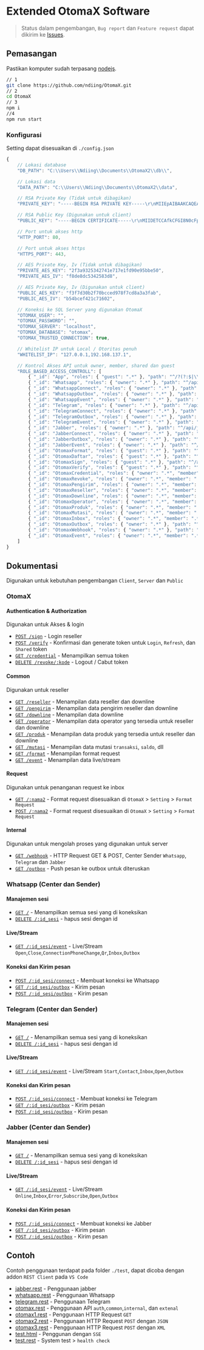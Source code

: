 # Extended OtomaX Software

> Status dalam pengembangan, `Bug report` dan `Feature request` dapat dikirim ke [Issues](https://github.com/ndiing/OtomaX/issues/new/choose).

## Pemasangan

Pastikan komputer sudah terpasang [nodejs](https://nodejs.org/en/download/).

```bash
// 1
git clone https://github.com/ndiing/OtomaX.git
// 2
cd OtomaX
// 3
npm i
//4
npm run start
```

### Konfigurasi

Setting dapat disesuaikan di `./config.json`

```js
{
    // Lokasi database
    "DB_PATH": "C:\\Users\\Ndiing\\Documents\\OtomaX2\\db\\",

    // Lokasi data
    "DATA_PATH": "C:\\Users\\Ndiing\\Documents\\OtomaX2\\data",

    // RSA Private Key (Tidak untuk dibagikan)
    "PRIVATE_KEY": "-----BEGIN RSA PRIVATE KEY-----\r\nMIIEpAIBAAKCAQEA85H0st4fHtcYUmWwsnjQCvb4ZIMDmp7i05JkXaO6xRhJsopi\r\nWyqkc72aGpnLTcwI2ZQyraidrIcRDoZmO6TCLj3q3XiZQOu/8Ww8ZJ6bodnZIbAm\r\noDoBjAEV2iv1yz/ugdKI416ww4OxwHpdjTWjNPEY2ON8MrAJbRTQM8SBOd/LWo5R\r\nJNV6nva+lETRTLauNV2dE7fv4+aarz80AxUJ+miYRbdFHvax2TI4qK6LqANmTpHn\r\ntfuUPKZLjyg7PXyhlR6dtdmb3ny0tAeEvqSX05VUO+gh5b8Tgn3U6xX0RLfsrpk4\r\n+eWYqglRXd5tabCZqG84kT1xziOOcG0EBR5kYwIDAQABAoIBAA3DJndg05NThf1J\r\n36UF7INiFwDe4jo/VgOsVt1vneL7D1b2OL5791TO1sFABVu89pcMp5xmVZpk+1K9\r\nx1MBaTNhrj6bTNV9PJgwjG0HBTYs7/bWVChjfqjhetGcAERetWRCeBeYxxYU/9sn\r\nTtfmuvUH1maS2/alObMfJPB33vFdFo/YxAdOvBI46TR9d3QdKep95dTLFb2RtgIj\r\nw7q9FKb52oZ6mgYBqEqg+yQI2ps7EsmdWGobp33nIaKHIEMebbWEVrHtqg6+J03X\r\nOmsqrTjAdHULJDEc4vdPkBSrXFz1mbszQCTvaXx1r7nQ9J8IRMvQEe3xlhCldacx\r\nslPI+akCgYEA/vtzC8UNqn8Cvv6AosP5vma86DeAYHXSpADoHCZNVQoOvYlUGIaZ\r\nhPn8qbewmNGoTHj0kt1wQcmSkxd8uhHA9dsITh+pyocPUcYSiQSawJ4JvInbP0Ds\r\n1JHp2NPBgWJe7y8FYBHlMhSZnaJBv9nZfbIWAsShyJzJFQTzXN/V7UUCgYEA9IrY\r\nW9ZcNzSOV9cerlI37Cq52T7gNU3mXWxVcWyXFEUBDYaX0aSfYlx1qSRKBRUmoKpl\r\nrV/DjhKpkGTQKN7ykwzWElD1rYCdtQ9hb22jxfcj8pI1LHXf3BDToRiLMzC/QnAX\r\nzHMPGNFc4pIEEibD+KEvimrRciWQhAVpGBNtAYcCgYAaHDeYsfIHToBCfJ9Bi53s\r\nYGrhwKU1u3r5blpWX5m1ppUB1ak15bqcwlicLII58+YvBofM7j4Ljo+i3lnYV+8R\r\nff9ouJdTdOcdsZG+VClgpg5LLzazUHuv/M0cdfqvvBoKlh8PymVU7oUYfkALXEyI\r\nMY9Nc0M53sw8icg973HhnQKBgQDpknjHdz7LR/qxsfpPHJ7nh4POGf1DTK29DA2s\r\nccD4DlTMG4OFLU1DQPbtYIkGw8YKbdcCO1boq7CkB3a/ovtlMzyBcCzI1PFNkGxL\r\nZxinrL/8IGSDm+7/Hl9VHsFOWsBD8Bb7I+cGmGq0yizzPW2vXB2xgweclH6taxGP\r\nenaCnwKBgQCC/jZ4YkZ5QZJvFg7G5LXIzqpFGLOkgPwLeNwi3F+S9Eg1HpxIoo+r\r\nGZEipOFLAS9oD6eC2VgYKwW3/KREUzBjtaLoYAxgBnArvPnMtpm9MoGznkb0rSJH\r\nxkJU+f5z4uDmhXynaKJqMNgTG4kINv4JoAwV7FFy2DIQmIVh3BgWpg==\r\n-----END RSA PRIVATE KEY-----\r\n",

    // RSA Public Key (Digunakan untuk client)
    "PUBLIC_KEY": "-----BEGIN CERTIFICATE-----\r\nMIIDETCCAfkCFGI8N0cFpKrexVykZRbYn/EObEX2MA0GCSqGSIb3DQEBCwUAMEUx\r\nCzAJBgNVBAYTAkFVMRMwEQYDVQQIDApTb21lLVN0YXRlMSEwHwYDVQQKDBhJbnRl\r\ncm5ldCBXaWRnaXRzIFB0eSBMdGQwHhcNMjEwOTI3MTA0NjAyWhcNNDkwMjExMTA0\r\nNjAyWjBFMQswCQYDVQQGEwJBVTETMBEGA1UECAwKU29tZS1TdGF0ZTEhMB8GA1UE\r\nCgwYSW50ZXJuZXQgV2lkZ2l0cyBQdHkgTHRkMIIBIjANBgkqhkiG9w0BAQEFAAOC\r\nAQ8AMIIBCgKCAQEA85H0st4fHtcYUmWwsnjQCvb4ZIMDmp7i05JkXaO6xRhJsopi\r\nWyqkc72aGpnLTcwI2ZQyraidrIcRDoZmO6TCLj3q3XiZQOu/8Ww8ZJ6bodnZIbAm\r\noDoBjAEV2iv1yz/ugdKI416ww4OxwHpdjTWjNPEY2ON8MrAJbRTQM8SBOd/LWo5R\r\nJNV6nva+lETRTLauNV2dE7fv4+aarz80AxUJ+miYRbdFHvax2TI4qK6LqANmTpHn\r\ntfuUPKZLjyg7PXyhlR6dtdmb3ny0tAeEvqSX05VUO+gh5b8Tgn3U6xX0RLfsrpk4\r\n+eWYqglRXd5tabCZqG84kT1xziOOcG0EBR5kYwIDAQABMA0GCSqGSIb3DQEBCwUA\r\nA4IBAQB2+EFc6dsb7EplEtBTpf5e/aIgoVrhFrmeyehSHxatj7qwWbPa/m5tNvXC\r\nL07IT4P6LpYojkyQTF/Wm+twg0DW3I3KRxLe6leJEq7nE2o0eLHINP29qN0gQfvG\r\ntMuYvB/6cYQMkP/uO1/pJX08/3fmj8bRKNeLHrAXnsaMx7bir2l7bFvShVsqYlE5\r\nGxic6MWTTuFKsqzwYqOZf2ohOJHkU2oWB1F7eedgmgwQoW/Klq7JfxR3MSnFmdYe\r\nmg+k1x5ex1fESChFvKE1YqOJsupDO9dBtD66OscasLXwkTkxTzzp7jXp3oSZm91Z\r\nOPWkY/ZBV6CuBtm49/sI1WUP1gMw\r\n-----END CERTIFICATE-----\r\n",

    // Port untuk akses http
    "HTTP_PORT": 80,

    // Port untuk akses https
    "HTTPS_PORT": 443,

    // AES Private Key, Iv (Tidak untuk dibagikan)
    "PRIVATE_AES_KEY": "2f3a9325342741e717e1fd90e95bbe50",
    "PRIVATE_AES_IV": "f8de8dc5342583d8",

    // AES Private Key, Iv (Digunakan untuk client)
    "PUBLIC_AES_KEY": "f3f7d30b2f70bcced978f7cd8a3a3fab",
    "PUBLIC_AES_IV": "b54bcef421c71602",

    // Koneksi ke SQL Server yang digunakan OtomaX
    "OTOMAX_USER": "",
    "OTOMAX_PASSWORD": "",
    "OTOMAX_SERVER": "localhost",
    "OTOMAX_DATABASE": "otomax",
    "OTOMAX_TRUSTED_CONNECTION": true,

    // Whitelist IP untuk Local / Otoritas penuh
    "WHITELIST_IP": "127.0.0.1,192.168.137.1",

    // Kontrol Akses API untuk owner, member, shared dan guest
    "ROLE_BASED_ACCESS_CONTROLL": [
        { "_id": "App", "roles": { "guest": ".*" }, "path": "^/?(?:$|\\?.*)" },
        { "_id": "Whatsapp", "roles": { "owner": ".*" }, "path": "^/api/whatsapp/v\\d+/?([^/]+)?(?:$|\\?.*)" },
        { "_id": "WhatsappConnect", "roles": { "owner": ".*" }, "path": "^/api/whatsapp/v\\d+/[^/]+/connect(?:$|\\?.*)" },
        { "_id": "WhatsappOutbox", "roles": { "owner": ".*" }, "path": "^/api/whatsapp/v\\d+/[^/]+/outbox(?:$|\\?.*)" },
        { "_id": "WhatsappEvent", "roles": { "owner": ".*" }, "path": "^/api/whatsapp/v\\d+/[^/]+/event(?:$|\\?.*)" },
        { "_id": "Telegram", "roles": { "owner": ".*" }, "path": "^/api/telegram/v\\d+/?([^/]+)?(?:$|\\?.*)" },
        { "_id": "TelegramConnect", "roles": { "owner": ".*" }, "path": "^/api/telegram/v\\d+/[^/]+/connect(?:$|\\?.*)" },
        { "_id": "TelegramOutbox", "roles": { "owner": ".*" }, "path": "^/api/telegram/v\\d+/[^/]+/outbox(?:$|\\?.*)" },
        { "_id": "TelegramEvent", "roles": { "owner": ".*" }, "path": "^/api/telegram/v\\d+/[^/]+/event(?:$|\\?.*)" },
        { "_id": "Jabber", "roles": { "owner": ".*" }, "path": "^/api/jabber/v\\d+/?([^/]+)?(?:$|\\?.*)" },
        { "_id": "JabberConnect", "roles": { "owner": ".*" }, "path": "^/api/jabber/v\\d+/[^/]+/connect(?:$|\\?.*)" },
        { "_id": "JabberOutbox", "roles": { "owner": ".*" }, "path": "^/api/jabber/v\\d+/[^/]+/outbox(?:$|\\?.*)" },
        { "_id": "JabberEvent", "roles": { "owner": ".*" }, "path": "^/api/jabber/v\\d+/[^/]+/event(?:$|\\?.*)" },
        { "_id": "OtomaxFormat", "roles": { "guest": ".*" }, "path": "^/api/v\\d+/format(?:$|\\?.*)" },
        { "_id": "OtomaxDaftar", "roles": { "guest": ".*" }, "path": "^/api/v\\d+/daftar-non-member(?:$|\\?.*)" },
        { "_id": "OtomaxSign", "roles": { "guest": ".*" }, "path": "^/api/v\\d+/sign(?:$|\\?.*)" },
        { "_id": "OtomaxVerify", "roles": { "guest": ".*" }, "path": "^/api/v\\d+/verify(?:$|\\?.*)" },
        { "_id": "OtomaxCredential", "roles": { "owner": ".*", "member": ".*" }, "path": "^/api/v\\d+/credential(?:$|\\?.*)" },
        { "_id": "OtomaxRevoke", "roles": { "owner": ".*", "member": ".*" }, "path": "^/api/v\\d+/revoke/[^/]+(?:$|\\?.*)" },
        { "_id": "OtomaxPengirim", "roles": { "owner": ".*", "member": ".*", "shared": ".*" }, "path": "^/api/v\\d+/pengirim(?:$|\\?.*)" },
        { "_id": "OtomaxReseller", "roles": { "owner": ".*", "member": ".*", "shared": ".*" }, "path": "^/api/v\\d+/reseller(?:$|\\?.*)" },
        { "_id": "OtomaxDownline", "roles": { "owner": ".*", "member": ".*", "shared": ".*" }, "path": "^/api/v\\d+/downline(?:$|\\?.*)" },
        { "_id": "OtomaxOperator", "roles": { "owner": ".*", "member": ".*", "shared": ".*" }, "path": "^/api/v\\d+/operator(?:$|\\?.*)" },
        { "_id": "OtomaxProduk", "roles": { "owner": ".*", "member": ".*", "shared": ".*" }, "path": "^/api/v\\d+/produk(?:$|\\?.*)" },
        { "_id": "OtomaxMutasi", "roles": { "owner": ".*", "member": ".*", "shared": ".*" }, "path": "^/api/v\\d+/mutasi(?:$|\\?.*)" },
        { "_id": "OtomaxInbox", "roles": { "owner": ".*", "member": ".*", "shared": ".*" }, "path": "^/api/v\\d+/(?:t(?:rans(?:fer-saldo-lintas|aksi(?:2[0-9]|1[0-9]|[3-9]))|iket-deposit)|cek-(?:status-transaksi[23]|transaksi-akhir|m(?:arkup-produk|utasi)2|harga|oid)|(?:transaksi-bebas-dobe|ubah-(?:report-ur|leve))l|cek-(?:s(?:tatus-transaksi|aldo)|m(?:arkup(?:-produk)?|utasi))|(?:hapus-markup-produk|daftar-dl)[23]|(?:list-pengirim|tambah|hapus)-gtalk2|batal-trans(?:fer-saldo|aksi)|hapus-markup-produk|(?:list-pengirim|tambah|hapus)-gtalk|ubah-markup-produk2|ubah-markup(?:-produk)?|(?:list-(?:pengirim-sms|dl)|(?:list-pengirim|tambah)-ym|tambah-nomor|tukar-komisi|hapus-(?:nomor|ym))2|list-(?:pengirim-sms|dl)|lihat-hadiah-poin|daftar-non-member|laporan-transaksi|(?:list-pengirim|tambah)-ym|ubah-(?:password|alamat)-ip|(?:non-)?aktifkan-dl|trans(?:fer-saldo|aksi2?)|laporan-mutasi|list-pengirim|tambah-nomor|tukar-komisi|cek-saldo-dl|hapus-(?:nomor|ym)|tukar-poin|daftar-dl|reset-pin|(?:ubah-nam|tambah-w|hapus-w)a|ubah-pin|ubah-oid|inbox)(?:$|\\?.*)" },
        { "_id": "OtomaxOutbox", "roles": { "owner": ".*" }, "path": "^/api/v\\d+/outbox(?:$|\\?.*)" },
        { "_id": "OtomaxWebhook", "roles": { "owner": ".*" }, "path": "^/api/v\\d+/webhook(?:$|\\?.*)" },
        { "_id": "OtomaxEvent", "roles": { "owner": ".*", "member": ".*", "shared": ".*" }, "path": "^/api/v\\d+/event(?:$|\\?.*)" }
    ]
}
```

## Dokumentasi

Digunakan untuk kebutuhan pengembangan `Client`, `Server` dan `Public`

### OtomaX

#### Authentication & Authorization

Digunakan untuk Akses & login

-   [`POST /sign`]() - Login reseller
-   [`POST /verify`]() - Konfirmasi dan generate token untuk `Login`, `Refresh`, dan `Shared` token
-   [`GET /credential`]() - Menampilkan semua token
-   [`DELETE /revoke/:kode`]() - Logout / Cabut token

#### Common

Digunakan untuk reseller

-   [`GET /reseller`]() - Menampilan data reseller dan downline
-   [`GET /pengirim`]() - Menampilan data pengirim reseller dan downline
-   [`GET /downline`]() - Menampilan data downline
-   [`GET /operator`]() - Menampilan data operator yang tersedia untuk reseller dan downline
-   [`GET /produk`]() - Menampilan data produk yang tersedia untuk reseller dan downline
-   [`GET /mutasi`]() - Menampilan data mutasi `transaksi`, `saldo`, dll
-   [`GET /format`]() - Menampilan format request
-   [`GET /event`]() - Menampilan data live/stream

#### Request

Digunakan untuk penanganan request ke inbox

-   [`GET /:nama2`]() - Format request disesuaikan di `OtomaX` > `Setting` > `Format Request`
-   [`POST /:nama2`]() - Format request disesuaikan di `OtomaX` > `Setting` > `Format Request`

#### Internal

Digunakan untuk mengolah proses yang digunakan untuk server

-   [`GET /webhook`]() - HTTP Request GET & POST, Center Sender `Whatsapp`, `Telegram` dan `Jabber`
-   [`GET /outbox`]() - Push pesan ke outbox untuk diteruskan

### Whatsapp (Center dan Sender)

#### Manajemen sesi

-   [`GET /`]() - Menampilkan semua sesi yang di koneksikan
-   [`DELETE /:id_sesi`]() - hapus sesi dengan id

#### Live/Stream

-   [`GET /:id_sesi/event`]() - Live/Stream `Open`,`Close`,`ConnectionPhoneChange`,`Qr`,`Inbox`,`Outbox`

#### Koneksi dan Kirim pesan

-   [`POST /:id_sesi/connect`]() - Membuat koneksi ke Whatsapp
-   [`GET /:id_sesi/outbox`]() - Kirim pesan
-   [`POST /:id_sesi/outbox`]() - Kirim pesan

### Telegram (Center dan Sender)

#### Manajemen sesi

-   [`GET /`]() - Menampilkan semua sesi yang di koneksikan
-   [`DELETE /:id_sesi`]() - hapus sesi dengan id

#### Live/Stream

-   [`GET /:id_sesi/event`]() - Live/Stream `Start`,`Contact`,`Inbox`,`Open`,`Outbox`

#### Koneksi dan Kirim pesan

-   [`POST /:id_sesi/connect`]() - Membuat koneksi ke Telegram
-   [`GET /:id_sesi/outbox`]() - Kirim pesan
-   [`POST /:id_sesi/outbox`]() - Kirim pesan

### Jabber (Center dan Sender)

#### Manajemen sesi

-   [`GET /`]() - Menampilkan semua sesi yang di koneksikan
-   [`DELETE /:id_sesi`]() - hapus sesi dengan id

#### Live/Stream

-   [`GET /:id_sesi/event`]() - Live/Stream `Online`,`Inbox`,`Error`,`Subscribe`,`Open`,`Outbox`

#### Koneksi dan Kirim pesan

-   [`POST /:id_sesi/connect`]() - Membuat koneksi ke Jabber
-   [`GET /:id_sesi/outbox`]() - Kirim pesan
-   [`POST /:id_sesi/outbox`]() - Kirim pesan

## Contoh

Contoh penggunaan terdapat pada folder `./test`, dapat dicoba dengan addon `REST Client` pada `VS Code`

-   [jabber.rest](./test/jabber.rest) - Penggunaan jabber
-   [whatsapp.rest](./test/whatsapp.rest) - Penggunaan Whatsapp
-   [telegram.rest](./test/telegram.rest) - Penggunaan Telegram
-   [otomax.rest](./test/otomax.rest) - Penggunaan API `auth`,`common`,`internal`, dan `extenal`
-   [otomax1.rest](./test/otomax1.rest) - Penggunaan HTTP Request `GET`
-   [otomax2.rest](./test/otomax2.rest) - Penggunaan HTTP Request `POST` dengan `JSON`
-   [otomax3.rest](./test/otomax3.rest) - Penggunaan HTTP Request `POST` dengan `XML`
-   [test.html](./test/test.html) - Penggunan dengan `SSE`
-   [test.rest](./test/test.rest) - System test > `health check`
